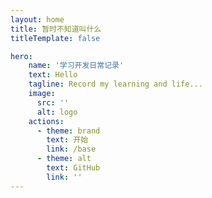 ```yaml
---
layout: home
title: 暂时不知道叫什么
titleTemplate: false

hero:
    name: '学习开发日常记录'
    text: Hello
    tagline: Record my learning and life...
    image:
      src: ''
      alt: logo
    actions:
      - theme: brand
        text: 开始
        link: /base
      - theme: alt
        text: GitHub
        link: ''
---
```


<home></home>

<script lang="ts" setup>
import home from './.vitepress/theme/views/home.vue'
</script>
